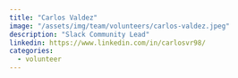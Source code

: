 ```yaml
---
title: "Carlos Valdez"
image: "/assets/img/team/volunteers/carlos-valdez.jpeg"
description: "Slack Community Lead"
linkedin: https://www.linkedin.com/in/carlosvr98/
categories:
  - volunteer
---
```

